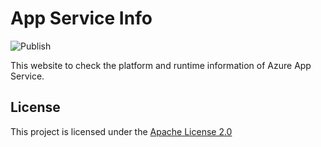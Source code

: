 # App Service Info

![Publish](https://github.com/shibayan/appserviceinfo/workflows/Publish/badge.svg)

This website to check the platform and runtime information of Azure App Service.

## License

This project is licensed under the [Apache License 2.0](https://github.com/shibayan/appserviceinfo/blob/master/LICENSE)
